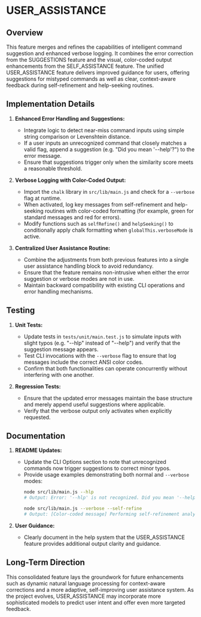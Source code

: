 # USER_ASSISTANCE

## Overview
This feature merges and refines the capabilities of intelligent command suggestion and enhanced verbose logging. It combines the error correction from the SUGGESTIONS feature and the visual, color-coded output enhancements from the SELF_ASSISTANCE feature. The unified USER_ASSISTANCE feature delivers improved guidance for users, offering suggestions for mistyped commands as well as clear, context-aware feedback during self-refinement and help-seeking routines.

## Implementation Details
1. **Enhanced Error Handling and Suggestions:**
   - Integrate logic to detect near-miss command inputs using simple string comparison or Levenshtein distance.
   - If a user inputs an unrecognized command that closely matches a valid flag, append a suggestion (e.g. "Did you mean '--help'?") to the error message.
   - Ensure that suggestions trigger only when the similarity score meets a reasonable threshold.

2. **Verbose Logging with Color-Coded Output:**
   - Import the `chalk` library in `src/lib/main.js` and check for a `--verbose` flag at runtime.
   - When activated, log key messages from self-refinement and help-seeking routines with color-coded formatting (for example, green for standard messages and red for errors).
   - Modify functions such as `selfRefine()` and `helpSeeking()` to conditionally apply chalk formatting when `globalThis.verboseMode` is active.

3. **Centralized User Assistance Routine:**
   - Combine the adjustments from both previous features into a single user assistance handling block to avoid redundancy.
   - Ensure that the feature remains non-intrusive when either the error suggestion or verbose modes are not in use.
   - Maintain backward compatibility with existing CLI operations and error handling mechanisms.

## Testing
1. **Unit Tests:**
   - Update tests in `tests/unit/main.test.js` to simulate inputs with slight typos (e.g. "--hlp" instead of "--help") and verify that the suggestion message appears.
   - Test CLI invocations with the `--verbose` flag to ensure that log messages include the correct ANSI color codes.
   - Confirm that both functionalities can operate concurrently without interfering with one another.

2. **Regression Tests:**
   - Ensure that the updated error messages maintain the base structure and merely append useful suggestions where applicable.
   - Verify that the verbose output only activates when explicitly requested.

## Documentation
1. **README Updates:**
   - Update the CLI Options section to note that unrecognized commands now trigger suggestions to correct minor typos.
   - Provide usage examples demonstrating both normal and `--verbose` modes:
     ```bash
     node src/lib/main.js --hlp
     # Output: Error: '--hlp' is not recognized. Did you mean '--help'?

     node src/lib/main.js --verbose --self-refine
     # Output: [Color-coded message] Performing self-refinement analysis...
     ```

2. **User Guidance:**
   - Clearly document in the help system that the USER_ASSISTANCE feature provides additional output clarity and guidance.

## Long-Term Direction
This consolidated feature lays the groundwork for future enhancements such as dynamic natural language processing for context-aware corrections and a more adaptive, self-improving user assistance system. As the project evolves, USER_ASSISTANCE may incorporate more sophisticated models to predict user intent and offer even more targeted feedback.

